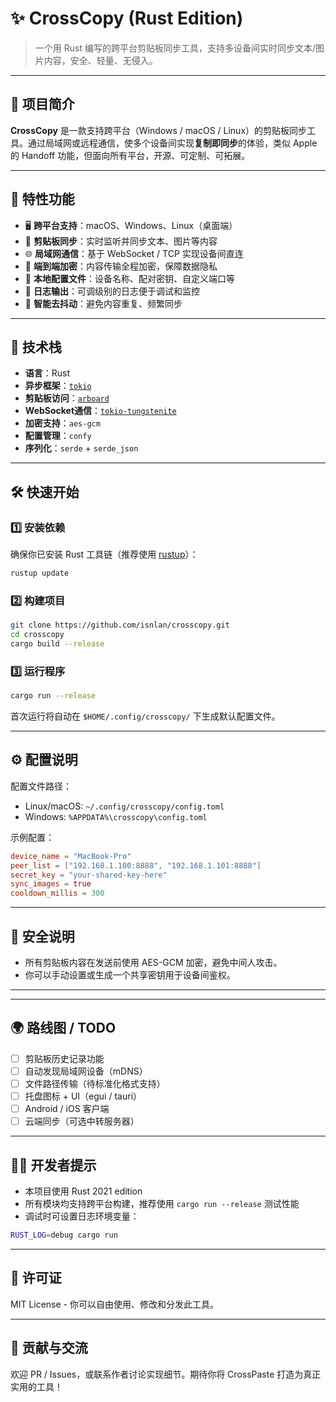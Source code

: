 # ✨ CrossCopy (Rust Edition)

> 一个用 Rust 编写的跨平台剪贴板同步工具，支持多设备间实时同步文本/图片内容，安全、轻量、无侵入。

---

## 📌 项目简介

**CrossCopy** 是一款支持跨平台（Windows / macOS / Linux）的剪贴板同步工具。通过局域网或远程通信，使多个设备间实现**复制即同步**的体验，类似 Apple 的 Handoff 功能，但面向所有平台，开源、可定制、可拓展。

---

## 🚀 特性功能

- 🖥️ **跨平台支持**：macOS、Windows、Linux（桌面端）
- 🔄 **剪贴板同步**：实时监听并同步文本、图片等内容
- 🌐 **局域网通信**：基于 WebSocket / TCP 实现设备间直连
- 🔐 **端到端加密**：内容传输全程加密，保障数据隐私
- 🔧 **本地配置文件**：设备名称、配对密钥、自定义端口等
- 📜 **日志输出**：可调级别的日志便于调试和监控
- 🧠 **智能去抖动**：避免内容重复、频繁同步

---

## 🧰 技术栈

- **语言**：Rust
- **异步框架**：[`tokio`](https://tokio.rs/)
- **剪贴板访问**：[`arboard`](https://crates.io/crates/arboard)
- **WebSocket通信**：[`tokio-tungstenite`](https://crates.io/crates/tokio-tungstenite)
- **加密支持**：`aes-gcm`
- **配置管理**：`confy`
- **序列化**：`serde` + `serde_json`

---

## 🛠️ 快速开始

### 1️⃣ 安装依赖

确保你已安装 Rust 工具链（推荐使用 [rustup](https://rustup.rs)）：

```bash
rustup update
````

### 2️⃣ 构建项目

```bash
git clone https://github.com/isnlan/crosscopy.git
cd crosscopy
cargo build --release
```

### 3️⃣ 运行程序

```bash
cargo run --release
```

首次运行将自动在 `$HOME/.config/crosscopy/` 下生成默认配置文件。

---

## ⚙️ 配置说明

配置文件路径：

* Linux/macOS: `~/.config/crosscopy/config.toml`
* Windows: `%APPDATA%\crosscopy\config.toml`

示例配置：

```toml
device_name = "MacBook-Pro"
peer_list = ["192.168.1.100:8888", "192.168.1.101:8888"]
secret_key = "your-shared-key-here"
sync_images = true
cooldown_millis = 300
```

---

## 🔐 安全说明

* 所有剪贴板内容在发送前使用 AES-GCM 加密，避免中间人攻击。
* 你可以手动设置或生成一个共享密钥用于设备间鉴权。

---


---

## 🌍 路线图 / TODO

* [ ] 剪贴板历史记录功能
* [ ] 自动发现局域网设备（mDNS）
* [ ] 文件路径传输（待标准化格式支持）
* [ ] 托盘图标 + UI（egui / tauri）
* [ ] Android / iOS 客户端
* [ ] 云端同步（可选中转服务器）

---

## 🧑‍💻 开发者提示

* 本项目使用 Rust 2021 edition
* 所有模块均支持跨平台构建，推荐使用 `cargo run --release` 测试性能
* 调试时可设置日志环境变量：

```bash
RUST_LOG=debug cargo run
```

---

## 📄 许可证

MIT License - 你可以自由使用、修改和分发此工具。

---

## 🤝 贡献与交流

欢迎 PR / Issues，或联系作者讨论实现细节。期待你将 CrossPaste 打造为真正实用的工具！



